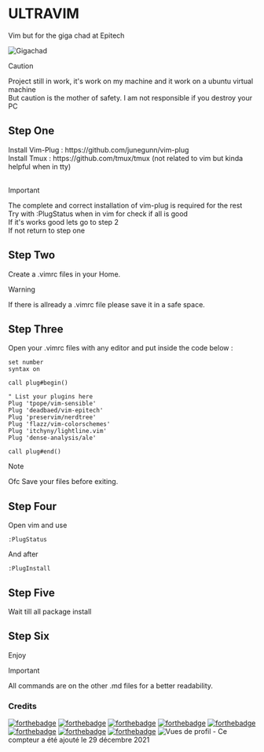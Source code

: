<h1>ULTRAVIM</h1>
Vim but for the giga chad at Epitech

![Gigachad](https://datepsychology.com/wp-content/uploads/2022/09/gigachad.jpg)
<br>


> [!CAUTION]
> Project still in work, it's work on my machine and it work on a ubuntu virtual machine <br>
> But caution is the mother of safety. I am not responsible if you destroy your PC

<h2>Step One</h2>
Install Vim-Plug : https://github.com/junegunn/vim-plug <br>
Install Tmux : https://github.com/tmux/tmux (not related to vim but kinda helpful when in tty) <br>
<br>

> [!IMPORTANT]
> The complete and correct installation of vim-plug is required for the rest <br>
> Try with :PlugStatus when in vim for check if all is good <br>
> If it's works good lets go to step 2 <br>
> If not return to step one <br>

<h2>Step Two</h2>
Create a .vimrc files in your Home. 
<br>

> [!WARNING]
> If there is allready a .vimrc file please save it in a safe space. <br>

<h2>Step Three</h2>
Open your .vimrc files with any editor and put inside the code below :

```
set number
syntax on

call plug#begin()

" List your plugins here
Plug 'tpope/vim-sensible'
Plug 'deadbaed/vim-epitech'
Plug 'preservim/nerdtree'
Plug 'flazz/vim-colorschemes'
Plug 'itchyny/lightline.vim'
Plug 'dense-analysis/ale'

call plug#end()
```

> [!NOTE]
> Ofc Save your files before exiting.

<h2>Step Four</h2>
Open vim and use <br>


```
:PlugStatus
```
And after <br>

```
:PlugInstall
```

<h2>Step Five</h2>
Wait till all package install <br>

<h2>Step Six</h2>
Enjoy<br>

> [!IMPORTANT]
> All commands are on the other .md files for a better readability.

<h3>Credits</h3>

[![forthebadge](https://forthebadge.com/images/badges/built-by-developers.svg)](https://forthebadge.com) [![forthebadge](https://forthebadge.com/images/badges/built-with-love.svg)](https://forthebadge.com)
[![forthebadge](https://forthebadge.com/images/featured/featured-powered-by-electricity.svg)](https://forthebadge.com) [![forthebadge](https://forthebadge.com/images/badges/powered-by-coffee.svg)](https://forthebadge.com) [![forthebadge](https://forthebadge.com/images/badges/powered-by-watergate.svg)](https://forthebadge.com) [![forthebadge](https://forthebadge.com/images/badges/contains-tasty-spaghetti-code.svg)](https://forthebadge.com) [![forthebadge](https://forthebadge.com/images/badges/0-percent-optimized.svg)](https://forthebadge.com) [![forthebadge](https://forthebadge.com/images/badges/works-on-my-machine.svg)](https://forthebadge.com)
![Vues de profil](https://komarev.com/ghpvc/?username=seanpm2001) - Ce compteur a été ajouté le 29 décembre 2021







